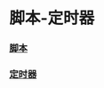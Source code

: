 # 脚本-定时器

### [脚本](https://github.com/sunnyandgood/BigData/blob/master/脚本-定时器/脚本.md)
### [定时器](https://github.com/sunnyandgood/BigData/blob/master/脚本-定时器/脚本.md)
